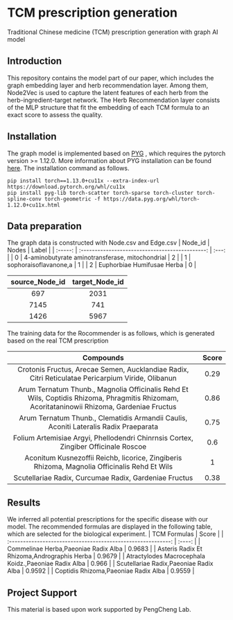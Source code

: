 # TCM prescription generation
Traditional Chinese medicine (TCM) prescription generation with graph AI model
## Introduction

This repository contains the model part of our paper, which includes the graph embedding layer and herb recommendation layer. Among them,  Node2Vec is used to capture the latent features of each herb from the  herb-ingredient-target network.  The Herb Recommendation layer consists of the MLP structure that fit the embedding of each TCM formula to an exact score to assess the quality.

## Installation
The graph model is implemented based on [PYG](https://github.com/pyg-team/pytorch_geometric) , which requires the pytorch version >= 1.12.0. More information about PYG installation can be found [here](https://pytorch-geometric.readthedocs.io/en/latest/notes/installation.html). The installation command as follows.

```
pip install torch==1.13.0+cu11x --extra-index-url https://download.pytorch.org/whl/cu11x
pip install pyg-lib torch-scatter torch-sparse torch-cluster torch-spline-conv torch-geometric -f https://data.pyg.org/whl/torch-1.12.0+cu11x.html
```

## Data preparation

The graph data is constructed with Node.csv and Edge.csv
| Node_id |                      Nodes                      | Label |
| :-----: | :---------------------------------------------: | :---: |
|    0    | 4-aminobutyrate aminotransferase, mitochondrial |   2   |
|    1    |              sophoraisoflavanone,a              |   1   |
|    2    |           Euphorbiae Humifusae Herba            |   0   |

| source_Node_id | target_Node_id |
| :------------: | :------------: |
|      697       |      2031      |
|      7145      |      741       |
|      1426      |      5967      |

The training data for the Rocommender is as follows, which is generated based on the real TCM prescription

|                          Compounds                           | Score |
| :----------------------------------------------------------: | :---: |
| Crotonis Fructus, Arecae Semen, Aucklandiae Radix, Citri Reticulatae Pericarpium Viride, Olibanun | 0.29  |
| Arum Ternatum Thunb., Magnolia Officinalis Rehd Et Wils, Coptidis Rhizoma, Phragmitis Rhizomam, Acoritataninowii Rhizoma, Gardeniae Fructus | 0.86  |
| Arum Ternatum Thunb., Clematidis Armandii Caulis, Aconiti Lateralis Radix Praeparata | 0.75  |
| Folium Artemisiae Argyi, Phellodendri Chinrnsis Cortex, Zingiber Officinale Roscoe |  0.6  |
| Aconitum Kusnezoffii Reichb, licorice, Zingiberis Rhizoma, Magnolia Officinalis Rehd Et Wils |   1   |
|    Scutellariae Radix, Curcumae Radix, Gardeniae Fructus     | 0.38  |

## Results

We inferred all potential prescriptions for the specific disease with our model.  The recommended formulas are displayed in the following table, which are selected for the biological experiment.
|                         TCM Formulas                         | Score  |
| :----------------------------------------------------------: | :----: |
| Commelinae Herba,Paeoniae Radix Alba | 0.9683 |
| Asteris Radix Et Rhizoma,Andrographis Herba | 0.9679 |
| Atractylodes Macrocephala Koidz.,Paeoniae Radix Alba | 0.966 |
| Scutellariae Radix,Paeoniae Radix Alba | 0.9592 |
| Coptidis Rhizoma,Paeoniae Radix Alba | 0.9559 |

## Project Support

This material is based upon work supported by PengCheng Lab.

